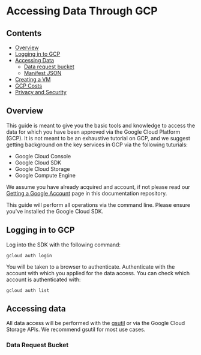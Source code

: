 # Accessing Data Through GCP

## Contents
* [Overview](#overview)
* [Logging in to GCP](#logging-in-to-GCP)
* [Accessing Data](#accessing-data)
    - [Data request bucket](#data-request-bucket)
    - [Manifest JSON](#manifest-json)
* [Creating a VM](#creating-a-vm)
* [GCP Costs](#costs)
* [Privacy and Security](#privacy-and-security)

## Overview

This guide is meant to give you the basic tools and knowledge to access the data for which you have been approved via the Google Cloud Platform (GCP). It is not meant to be an exhaustive tutorial on GCP, 
and we suggest getting background on the key services in GCP via the following tuturials:

* Google Cloud Console
* Google Cloud SDK
* Google Cloud Storage
* Google Compute Engine 
 
We assume you have already acquired and account, if not please read our [Getting a Google Account](getting-a-Google-account.md) page in this documentation repository. 

This guide will perform all operations via the command line. Please ensure you've installed the Google Cloud SDK.

## Logging in to GCP

Log into the SDK with the following command:

```shell script
gcloud auth login
```

You will be taken to a browser to authenticate. Authenticate with the account with which you applied for the data access. You can check which account is authenticated with:

```shell script
gcloud auth list
``` 

## Accessing data

All data access will be performed with the [gsutil](https://cloud.google.com/storage/docs/gsutil) or via the Google Cloud Storage APIs. We recommend gsutil for most use cases.

### Data Request Bucket

